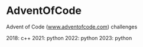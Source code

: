 # AdventOfCode

Advent of Code (www.adventofcode.com) challenges

2018: c++
2021: python
2022: python
2023: python
